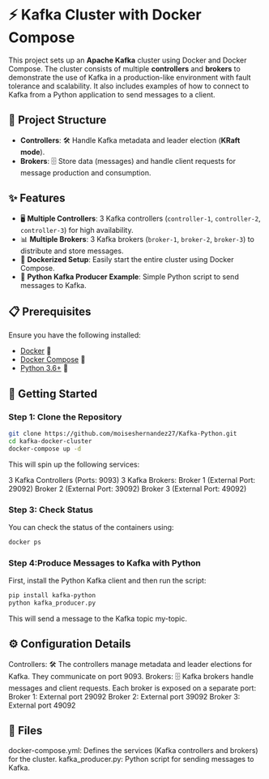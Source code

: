 # ⚡ Kafka Cluster with Docker Compose

This project sets up an **Apache Kafka** cluster using Docker and Docker Compose. The cluster consists of multiple **controllers** and **brokers** to demonstrate the use of Kafka in a production-like environment with fault tolerance and scalability. It also includes examples of how to connect to Kafka from a Python application to send messages to a client.

## 📂 Project Structure

- **Controllers**: 🛠️ Handle Kafka metadata and leader election (**KRaft mode**).
- **Brokers**: 🗄️ Store data (messages) and handle client requests for message production and consumption.

## ✨ Features

- 🖥️ **Multiple Controllers**: 3 Kafka controllers (`controller-1`, `controller-2`, `controller-3`) for high availability.
- 📊 **Multiple Brokers**: 3 Kafka brokers (`broker-1`, `broker-2`, `broker-3`) to distribute and store messages.
- 🐳 **Dockerized Setup**: Easily start the entire cluster using Docker Compose.
- 🐍 **Python Kafka Producer Example**: Simple Python script to send messages to Kafka.

## 📋 Prerequisites

Ensure you have the following installed:

- [Docker](https://www.docker.com/get-started) 🐳
- [Docker Compose](https://docs.docker.com/compose/install/) 🐙
- [Python 3.6+](https://www.python.org/downloads/) 🐍

## 🚀 Getting Started

### Step 1: Clone the Repository

```bash
git clone https://github.com/moiseshernandez27/Kafka-Python.git
cd kafka-docker-cluster
docker-compose up -d
```
This will spin up the following services:

3 Kafka Controllers (Ports: 9093)
3 Kafka Brokers:
Broker 1 (External Port: 29092)
Broker 2 (External Port: 39092)
Broker 3 (External Port: 49092)

###  Step 3: Check Status
You can check the status of the containers using:

```bash
docker ps

```

### Step 4:Produce Messages to Kafka with Python
First, install the Python Kafka client and then run the script:

```bash
pip install kafka-python
python kafka_producer.py
```
This will send a message to the Kafka topic my-topic.

## ⚙️ Configuration Details

Controllers: 🛠️ The controllers manage metadata and leader elections for Kafka. They communicate on port 9093.
Brokers: 🗄️ Kafka brokers handle messages and client requests. Each broker is exposed on a separate port:
Broker 1: External port 29092
Broker 2: External port 39092
Broker 3: External port 49092

## 📁 Files

docker-compose.yml: Defines the services (Kafka controllers and brokers) for the cluster.
kafka_producer.py: Python script for sending messages to Kafka.

